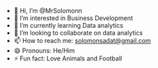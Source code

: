 - 👋 Hi, I’m @MrSolomonn
- 👀 I’m interested in Business Development
- 🌱 I’m currently learning Data analytics
- 💞️ I’m looking to collaborate on data analytics
- 📫 How to reach me: solomonsadat@gmail.com
- 😄 Pronouns: He/Him
- ⚡ Fun fact: Love Animals and Football

<!---
MrSolomonn/MrSolomonn is a ✨ special ✨ repository because its `README.md` (this file) appears on your GitHub profile.
You can click the Preview link to take a look at your changes.
--->
